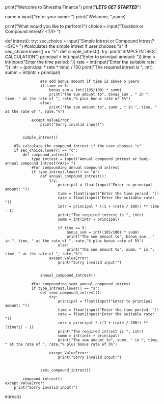 print("Welcome to Shrestha Finance")
print("***LETS GET STARTED***")

name = input("Enter your name: ")
print("Welcome, ",name)

print("What would you like to perform?")
choice = input("Taxation or Compound intrest? <T/I> ")

def intrest():
    try:
        sec_choice = input("Simple Intrest or Compound Intrest?<S/C> ")
        #calculates the simple intrest if user chooses "s"
        if sec_choice.lower() == "s":
            def simple_intrest():
                try:
                    print("SIMPLE INTREST CALCULATION")
                    principal = int(input("Enter to principal amount: "))
                    time = int(input("Enter the time period: "))
                    rate = int(input("Enter the suitable rate: "))
                    intr = (principal * rate * time) / 100
                    print("The required intrest is ", intr)
                    summ = int(intr + principal)
                    
                    #To add bonus amount if time is above 5 years
                    if time >= 5:
                        bonus_sum = int((105/100) * summ)
                        print("The sum amount to", bonus_sum , " in ", time, " at the rate of ", rate,"% plus bonus rate of 5%")
                    else:
                        print("The sum amount to", summ , " in ", time, " at the rate of ", rate,"%")
                        
                except ValueError:
                    print("Sorry invalid input!")
                    
                    
            simple_intrest()
                
        #To calculate the compound intrest if the user chooses "c"
        if sec_choice.lower() == "c":
            def compound_intrest():
                type_intrest = input("Annual compound intrest or Semi-annual compound intrest?<A/S> ")
                #for compounding annual compound intrest
                if type_intrest.lower() == "a": 
                    def annual_compound_intrest():
                        try:
                            principal = float(input("Enter to principal amount: "))
                            time = float(input("Enter the time period: "))
                            rate = float(input("Enter the suitable rate: "))
                            intr = principal * ((1 + (rate / 100)) ** time - 1) 
                            print("The required intrest is ", intr)
                            summ = int(intr + principal)
                                
                            if time >= 5:
                                bonus_sum = int((105/100) * summ)
                                print("The sum amount to", bonus_sum , " in ", time, " at the rate of ", rate,"% plus bonus rate of 5%")
                            else:
                                print("The sum amount to", summ, " in ", time, " at the rate of ", rate,"%")
                        except ValueError:
                            print("Sorry invalid input!")
                    
                    
                    annual_compound_intrest()
                
                #for compounding semi annual compound intrest            
                if type_intrest.lower() == "s":
                    def semi_compound_intrest():
                        try:
                            principal = float(input("Enter to principal amount: "))
                            time = float(input("Enter the time period: "))
                            rate = float(input("Enter the suitable rate: "))
                            intr = principal * ((1 + (rate / 200)) ** (time*2) - 1) 
                            print("The required intrest is ", intr)
                            summ = int(intr + principal)
                            print("The sum amount to", summ, " in ", time, " at the rate of ", rate,"% plus bonus rate of 5%")    
                        
                        except ValueError:
                            print("Sorry invalid input!")
                    
                    
                    semi_compound_intrest()
                    
            compound_intrest()
    except ValueError:
        print("Sorry invalid input!")

            
intrest()
